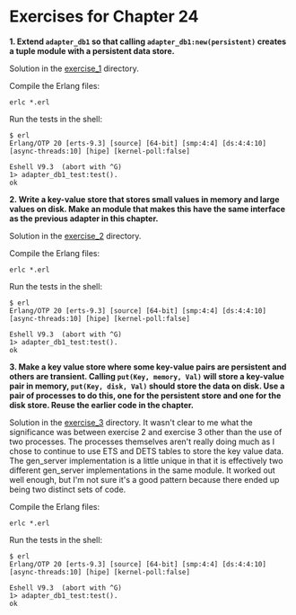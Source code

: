 # Exercises for Chapter 24

**1. Extend `adapter_db1` so that calling `adapter_db1:new(persistent)` creates a tuple module with a persistent data store.**

Solution in the [exercise_1](exercise_1/) directory.

Compile the Erlang files:

```
erlc *.erl
```

Run the tests in the shell:

```
$ erl
Erlang/OTP 20 [erts-9.3] [source] [64-bit] [smp:4:4] [ds:4:4:10] [async-threads:10] [hipe] [kernel-poll:false]

Eshell V9.3  (abort with ^G)
1> adapter_db1_test:test().
ok
```

**2. Write a key-value store that stores small values in memory and large values on disk. Make an module that makes this have the same interface as the previous adapter in this chapter.**

Solution in the [exercise_2](exercise_2/) directory.

Compile the Erlang files:

```
erlc *.erl
```

Run the tests in the shell:

```
$ erl
Erlang/OTP 20 [erts-9.3] [source] [64-bit] [smp:4:4] [ds:4:4:10] [async-threads:10] [hipe] [kernel-poll:false]

Eshell V9.3  (abort with ^G)
1> adapter_db1_test:test().
ok
```

**3. Make a key value store where some key-value pairs are persistent and others are transient. Calling `put(Key, memory, Val)` will store a key-value pair in memory, `put(Key, disk, Val)` should store the data on disk. Use a pair of processes to do this, one for the persistent store and one for the disk store. Reuse the earlier code in the chapter.**

Solution in the [exercise_3](exercise_3/) directory. It wasn't clear to me what the significance was between exercise 2 and exercise 3 other than the use of two processes. The processes themselves aren't really doing much as I chose to continue to use ETS and DETS tables to store the key value data. The gen_server implementation is a little unique in that it is effectively two different gen_server implementations in the same module. It worked out well enough, but I'm not sure it's a good pattern because there ended up being two distinct sets of code.

Compile the Erlang files:

```
erlc *.erl
```

Run the tests in the shell:

```
$ erl
Erlang/OTP 20 [erts-9.3] [source] [64-bit] [smp:4:4] [ds:4:4:10] [async-threads:10] [hipe] [kernel-poll:false]

Eshell V9.3  (abort with ^G)
1> adapter_db1_test:test().
ok
```
